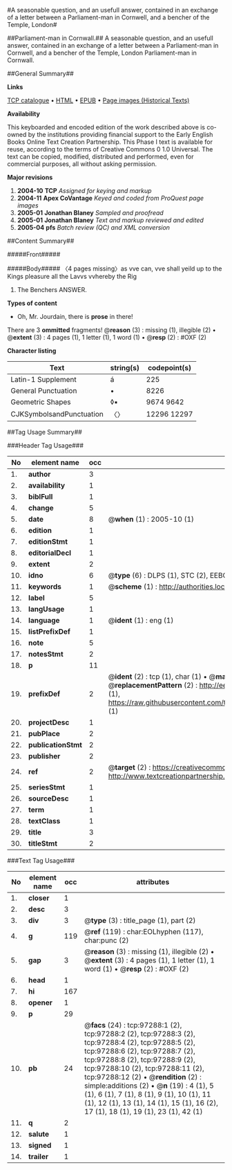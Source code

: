 #A seasonable question, and an usefull answer, contained in an exchange of a letter between a Parliament-man in Cornwell, and a bencher of the Temple, London#

##Parliament-man in Cornwall.##
A seasonable question, and an usefull answer, contained in an exchange of a letter between a Parliament-man in Cornwell, and a bencher of the Temple, London
Parliament-man in Cornwall.

##General Summary##

**Links**

[TCP catalogue](http://www.ota.ox.ac.uk/tcp/)  • 
[HTML](http://tei.it.ox.ac.uk/tcp/Texts-HTML/free/A55/A55894.html)  • 
[EPUB](http://tei.it.ox.ac.uk/tcp/Texts-EPUB/free/A55/A55894.epub) • 
[Page images (Historical Texts)](https://data.historicaltexts.jisc.ac.uk/view?pubId=eebo-13084441e&pageId=eebo-13084441e-97288-1)

**Availability**

This keyboarded and encoded edition of the
	       work described above is co-owned by the institutions
	       providing financial support to the Early English Books
	       Online Text Creation Partnership. This Phase I text is
	       available for reuse, according to the terms of Creative
	       Commons 0 1.0 Universal. The text can be copied,
	       modified, distributed and performed, even for
	       commercial purposes, all without asking permission.

**Major revisions**

1. __2004-10__ __TCP__ *Assigned for keying and markup*
1. __2004-11__ __Apex CoVantage__ *Keyed and coded from ProQuest page images*
1. __2005-01__ __Jonathan Blaney__ *Sampled and proofread*
1. __2005-01__ __Jonathan Blaney__ *Text and markup reviewed and edited*
1. __2005-04__ __pfs__ *Batch review (QC) and XML conversion*

##Content Summary##

#####Front#####

#####Body#####
〈4 pages missing〉as vve can, vve shall yeild up to the Kings pleasure all the Lavvs vvhereby the Rig
1. The Benchers ANSWER.

**Types of content**

  * Oh, Mr. Jourdain, there is **prose** in there!

There are 3 **ommitted** fragments! 
 @__reason__ (3) : missing (1), illegible (2)  •  @__extent__ (3) : 4 pages (1), 1 letter (1), 1 word (1)  •  @__resp__ (2) : #OXF (2)

**Character listing**


|Text|string(s)|codepoint(s)|
|---|---|---|
|Latin-1 Supplement|á|225|
|General Punctuation|•|8226|
|Geometric Shapes|◊▪|9674 9642|
|CJKSymbolsandPunctuation|〈〉|12296 12297|

##Tag Usage Summary##

###Header Tag Usage###

|No|element name|occ|attributes|
|---|---|---|---|
|1.|__author__|3||
|2.|__availability__|1||
|3.|__biblFull__|1||
|4.|__change__|5||
|5.|__date__|8| @__when__ (1) : 2005-10 (1)|
|6.|__edition__|1||
|7.|__editionStmt__|1||
|8.|__editorialDecl__|1||
|9.|__extent__|2||
|10.|__idno__|6| @__type__ (6) : DLPS (1), STC (2), EEBO-CITATION (1), OCLC (1), VID (1)|
|11.|__keywords__|1| @__scheme__ (1) : http://authorities.loc.gov/ (1)|
|12.|__label__|5||
|13.|__langUsage__|1||
|14.|__language__|1| @__ident__ (1) : eng (1)|
|15.|__listPrefixDef__|1||
|16.|__note__|5||
|17.|__notesStmt__|2||
|18.|__p__|11||
|19.|__prefixDef__|2| @__ident__ (2) : tcp (1), char (1)  •  @__matchPattern__ (2) : ([0-9\-]+):([0-9IVX]+) (1), (.+) (1)  •  @__replacementPattern__ (2) : http://eebo.chadwyck.com/downloadtiff?vid=$1&page=$2 (1), https://raw.githubusercontent.com/textcreationpartnership/Texts/master/tcpchars.xml#$1 (1)|
|20.|__projectDesc__|1||
|21.|__pubPlace__|2||
|22.|__publicationStmt__|2||
|23.|__publisher__|2||
|24.|__ref__|2| @__target__ (2) : https://creativecommons.org/publicdomain/zero/1.0/ (1), http://www.textcreationpartnership.org/docs/. (1)|
|25.|__seriesStmt__|1||
|26.|__sourceDesc__|1||
|27.|__term__|1||
|28.|__textClass__|1||
|29.|__title__|3||
|30.|__titleStmt__|2||


###Text Tag Usage###

|No|element name|occ|attributes|
|---|---|---|---|
|1.|__closer__|1||
|2.|__desc__|3||
|3.|__div__|3| @__type__ (3) : title_page (1), part (2)|
|4.|__g__|119| @__ref__ (119) : char:EOLhyphen (117), char:punc (2)|
|5.|__gap__|3| @__reason__ (3) : missing (1), illegible (2)  •  @__extent__ (3) : 4 pages (1), 1 letter (1), 1 word (1)  •  @__resp__ (2) : #OXF (2)|
|6.|__head__|1||
|7.|__hi__|167||
|8.|__opener__|1||
|9.|__p__|29||
|10.|__pb__|24| @__facs__ (24) : tcp:97288:1 (2), tcp:97288:2 (2), tcp:97288:3 (2), tcp:97288:4 (2), tcp:97288:5 (2), tcp:97288:6 (2), tcp:97288:7 (2), tcp:97288:8 (2), tcp:97288:9 (2), tcp:97288:10 (2), tcp:97288:11 (2), tcp:97288:12 (2)  •  @__rendition__ (2) : simple:additions (2)  •  @__n__ (19) : 4 (1), 5 (1), 6 (1), 7 (1), 8 (1), 9 (1), 10 (1), 11 (1), 12 (1), 13 (1), 14 (1), 15 (1), 16 (2), 17 (1), 18 (1), 19 (1), 23 (1), 42 (1)|
|11.|__q__|2||
|12.|__salute__|1||
|13.|__signed__|1||
|14.|__trailer__|1||
